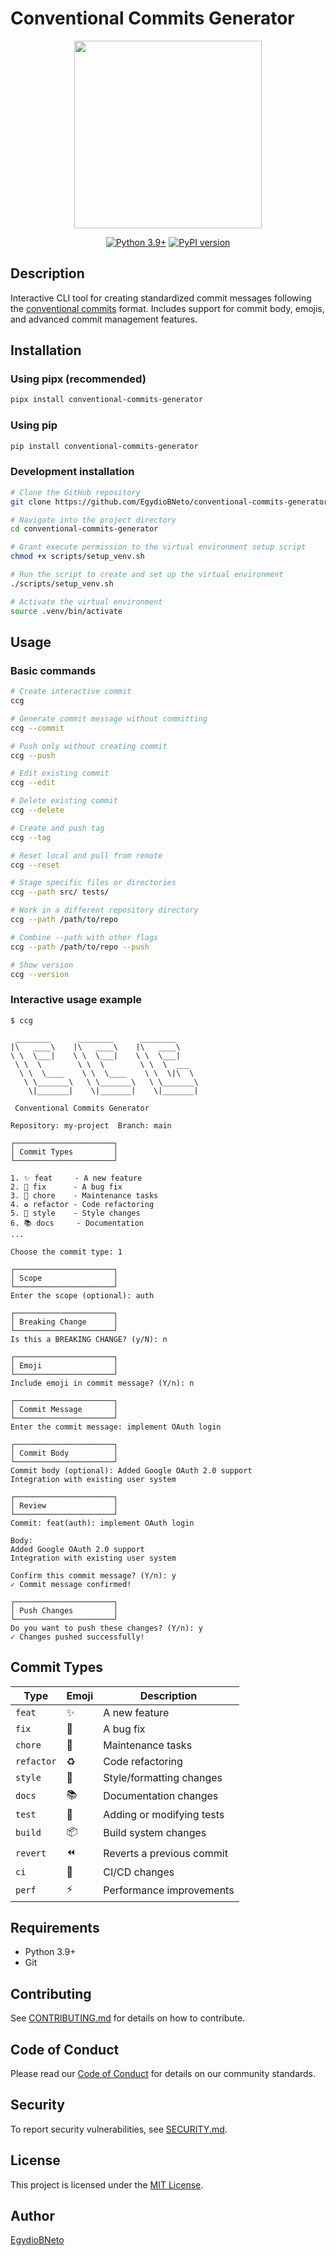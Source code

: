 # Conventional Commits Generator

<div align="center">
<img src="https://github.com/EgydioBNeto/conventional-commits-generator/assets/84047984/53f38934-16bb-40f6-aff7-a5800c4bd706" width="300px"/>

[![Python 3.9+](https://img.shields.io/badge/python-3.9+-blue.svg)](https://www.python.org/downloads/)
[![PyPI version](https://badge.fury.io/py/conventional-commits-generator.svg)](https://badge.fury.io/py/conventional-commits-generator)

</div>

## Description

Interactive CLI tool for creating standardized commit messages following the [conventional commits](https://www.conventionalcommits.org/) format. Includes support for commit body, emojis, and advanced commit management features.

## Installation

### Using pipx (recommended)

```bash
pipx install conventional-commits-generator
```

### Using pip

```bash
pip install conventional-commits-generator
```

### Development installation

```bash
# Clone the GitHub repository
git clone https://github.com/EgydioBNeto/conventional-commits-generator.git

# Navigate into the project directory
cd conventional-commits-generator

# Grant execute permission to the virtual environment setup script
chmod +x scripts/setup_venv.sh

# Run the script to create and set up the virtual environment
./scripts/setup_venv.sh

# Activate the virtual environment
source .venv/bin/activate
```

## Usage

### Basic commands

```bash
# Create interactive commit
ccg

# Generate commit message without committing
ccg --commit

# Push only without creating commit
ccg --push

# Edit existing commit
ccg --edit

# Delete existing commit
ccg --delete

# Create and push tag
ccg --tag

# Reset local and pull from remote
ccg --reset

# Stage specific files or directories
ccg --path src/ tests/

# Work in a different repository directory
ccg --path /path/to/repo

# Combine --path with other flags
ccg --path /path/to/repo --push

# Show version
ccg --version
```

### Interactive usage example

```
$ ccg

 ________      ________      ________
|\   ____\    |\   ____\    |\   ____\
\ \  \___|    \ \  \___|    \ \  \___|
 \ \  \        \ \  \        \ \  \  ___
  \ \  \____    \ \  \____    \ \  \|\  \
   \ \_______\   \ \_______\   \ \_______\
    \|_______|    \|_______|    \|_______|

 Conventional Commits Generator

Repository: my-project  Branch: main

┌──────────────────────┐
│ Commit Types         │
└──────────────────────┘

1. ✨ feat     - A new feature
2. 🐛 fix      - A bug fix
3. 🔧 chore    - Maintenance tasks
4. ♻️ refactor - Code refactoring
5. 💄 style    - Style changes
6. 📚 docs     - Documentation
...

Choose the commit type: 1

┌──────────────────────┐
│ Scope                │
└──────────────────────┘
Enter the scope (optional): auth

┌──────────────────────┐
│ Breaking Change      │
└──────────────────────┘
Is this a BREAKING CHANGE? (y/N): n

┌──────────────────────┐
│ Emoji                │
└──────────────────────┘
Include emoji in commit message? (Y/n): n

┌──────────────────────┐
│ Commit Message       │
└──────────────────────┘
Enter the commit message: implement OAuth login

┌──────────────────────┐
│ Commit Body          │
└──────────────────────┘
Commit body (optional): Added Google OAuth 2.0 support
Integration with existing user system

┌──────────────────────┐
│ Review               │
└──────────────────────┘
Commit: feat(auth): implement OAuth login

Body:
Added Google OAuth 2.0 support
Integration with existing user system

Confirm this commit message? (Y/n): y
✓ Commit message confirmed!

┌──────────────────────┐
│ Push Changes         │
└──────────────────────┘
Do you want to push these changes? (Y/n): y
✓ Changes pushed successfully!
```

## Commit Types

| Type       | Emoji | Description               |
| ---------- | ----- | ------------------------- |
| `feat`     | ✨    | A new feature             |
| `fix`      | 🐛    | A bug fix                 |
| `chore`    | 🔧    | Maintenance tasks         |
| `refactor` | ♻️    | Code refactoring          |
| `style`    | 💄    | Style/formatting changes  |
| `docs`     | 📚    | Documentation changes     |
| `test`     | 🧪    | Adding or modifying tests |
| `build`    | 📦    | Build system changes      |
| `revert`   | ⏪    | Reverts a previous commit |
| `ci`       | 👷    | CI/CD changes             |
| `perf`     | ⚡    | Performance improvements  |

## Requirements

- Python 3.9+
- Git

## Contributing

See [CONTRIBUTING.md](.github/CONTRIBUTING.md) for details on how to contribute.

## Code of Conduct

Please read our [Code of Conduct](.github/CODE_OF_CONDUCT.md) for details on our community standards.

## Security

To report security vulnerabilities, see [SECURITY.md](.github/SECURITY.md).

## License

This project is licensed under the [MIT License](LICENSE).

## Author

[EgydioBNeto](https://github.com/EgydioBNeto)
